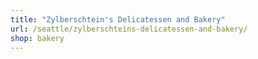 ```yaml
---
title: "Zylberschtein's Delicatessen and Bakery"
url: /seattle/zylberschteins-delicatessen-and-bakery/
shop: bakery
---
```

